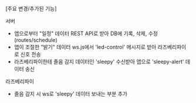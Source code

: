 [주요 변경/추가된 기능]

서버
- 앱으로부터 "일정" 데이터 REST API로 받아 DB에 기록, 삭제, 수정 (routes/schedule)
- 앱이 조절한 "밝기" 데이터 ws.js에서 'led-control' 메시지로 받아 라즈베리파이로 신호 전송
- 라즈베리파이한테 졸음 감지 데이터인 'sleepy' 수신받아 앱으로 'sleepy-alert' 데이터 송신

라즈베리파이
- 졸음 감지 시 ws로 'sleepy' 데이터 보내는 부분 추가
